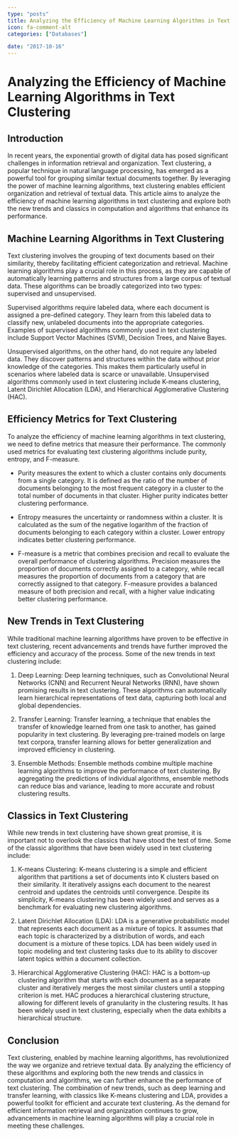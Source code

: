 ```yaml
---
type: "posts"
title: Analyzing the Efficiency of Machine Learning Algorithms in Text Clustering
icon: fa-comment-alt
categories: ["Databases"]

date: "2017-10-16"
---
```




# Analyzing the Efficiency of Machine Learning Algorithms in Text Clustering

## Introduction

In recent years, the exponential growth of digital data has posed significant challenges in information retrieval and organization. Text clustering, a popular technique in natural language processing, has emerged as a powerful tool for grouping similar textual documents together. By leveraging the power of machine learning algorithms, text clustering enables efficient organization and retrieval of textual data. This article aims to analyze the efficiency of machine learning algorithms in text clustering and explore both the new trends and classics in computation and algorithms that enhance its performance.

## Machine Learning Algorithms in Text Clustering

Text clustering involves the grouping of text documents based on their similarity, thereby facilitating efficient categorization and retrieval. Machine learning algorithms play a crucial role in this process, as they are capable of automatically learning patterns and structures from a large corpus of textual data. These algorithms can be broadly categorized into two types: supervised and unsupervised.

Supervised algorithms require labeled data, where each document is assigned a pre-defined category. They learn from this labeled data to classify new, unlabeled documents into the appropriate categories. Examples of supervised algorithms commonly used in text clustering include Support Vector Machines (SVM), Decision Trees, and Naive Bayes.

Unsupervised algorithms, on the other hand, do not require any labeled data. They discover patterns and structures within the data without prior knowledge of the categories. This makes them particularly useful in scenarios where labeled data is scarce or unavailable. Unsupervised algorithms commonly used in text clustering include K-means clustering, Latent Dirichlet Allocation (LDA), and Hierarchical Agglomerative Clustering (HAC).

## Efficiency Metrics for Text Clustering

To analyze the efficiency of machine learning algorithms in text clustering, we need to define metrics that measure their performance. The commonly used metrics for evaluating text clustering algorithms include purity, entropy, and F-measure.

- Purity measures the extent to which a cluster contains only documents from a single category. It is defined as the ratio of the number of documents belonging to the most frequent category in a cluster to the total number of documents in that cluster. Higher purity indicates better clustering performance.

- Entropy measures the uncertainty or randomness within a cluster. It is calculated as the sum of the negative logarithm of the fraction of documents belonging to each category within a cluster. Lower entropy indicates better clustering performance.

- F-measure is a metric that combines precision and recall to evaluate the overall performance of clustering algorithms. Precision measures the proportion of documents correctly assigned to a category, while recall measures the proportion of documents from a category that are correctly assigned to that category. F-measure provides a balanced measure of both precision and recall, with a higher value indicating better clustering performance.

## New Trends in Text Clustering

While traditional machine learning algorithms have proven to be effective in text clustering, recent advancements and trends have further improved the efficiency and accuracy of the process. Some of the new trends in text clustering include:

1. Deep Learning: Deep learning techniques, such as Convolutional Neural Networks (CNN) and Recurrent Neural Networks (RNN), have shown promising results in text clustering. These algorithms can automatically learn hierarchical representations of text data, capturing both local and global dependencies.

2. Transfer Learning: Transfer learning, a technique that enables the transfer of knowledge learned from one task to another, has gained popularity in text clustering. By leveraging pre-trained models on large text corpora, transfer learning allows for better generalization and improved efficiency in clustering.

3. Ensemble Methods: Ensemble methods combine multiple machine learning algorithms to improve the performance of text clustering. By aggregating the predictions of individual algorithms, ensemble methods can reduce bias and variance, leading to more accurate and robust clustering results.

## Classics in Text Clustering

While new trends in text clustering have shown great promise, it is important not to overlook the classics that have stood the test of time. Some of the classic algorithms that have been widely used in text clustering include:

1. K-means Clustering: K-means clustering is a simple and efficient algorithm that partitions a set of documents into K clusters based on their similarity. It iteratively assigns each document to the nearest centroid and updates the centroids until convergence. Despite its simplicity, K-means clustering has been widely used and serves as a benchmark for evaluating new clustering algorithms.

2. Latent Dirichlet Allocation (LDA): LDA is a generative probabilistic model that represents each document as a mixture of topics. It assumes that each topic is characterized by a distribution of words, and each document is a mixture of these topics. LDA has been widely used in topic modeling and text clustering tasks due to its ability to discover latent topics within a document collection.

3. Hierarchical Agglomerative Clustering (HAC): HAC is a bottom-up clustering algorithm that starts with each document as a separate cluster and iteratively merges the most similar clusters until a stopping criterion is met. HAC produces a hierarchical clustering structure, allowing for different levels of granularity in the clustering results. It has been widely used in text clustering, especially when the data exhibits a hierarchical structure.

## Conclusion

Text clustering, enabled by machine learning algorithms, has revolutionized the way we organize and retrieve textual data. By analyzing the efficiency of these algorithms and exploring both the new trends and classics in computation and algorithms, we can further enhance the performance of text clustering. The combination of new trends, such as deep learning and transfer learning, with classics like K-means clustering and LDA, provides a powerful toolkit for efficient and accurate text clustering. As the demand for efficient information retrieval and organization continues to grow, advancements in machine learning algorithms will play a crucial role in meeting these challenges.